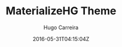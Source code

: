 ---
title: "MaterializeHG Theme"
github: https://github.com/hugocarreira/jekyll-materializecss
demo: http://hugocarreira.github.io/jekyll-materializecss
author: Hugo Carreira

ssg:
  - Jekyll
cms:
  - No Cms
date: 2016-05-31T04:15:04Z
github_branch: gh-pages
---